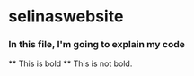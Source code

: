 # selinaswebsite

### In this file, I'm going to explain my code

** This is bold ** This is not bold.
